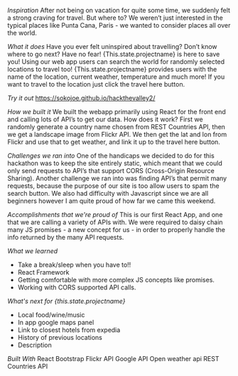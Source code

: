 *Inspiration*
After not being on vacation for quite some time, we suddenly felt a strong craving for travel. But where to? We weren’t just interested in the typical places like Punta Cana, Paris - we wanted to consider places all over the world.

*What it does*
Have you ever felt uninspired about travelling? Don’t know where to go next? Have no fear!
{This.state.projectname} is here to save you! Using our web app users can search the world for randomly selected locations to travel too! {This.state.projectname}  provides users with the name of the location, current weather, temperature and much more! If you want to travel to the location just click the travel here button.

*Try it out*
https://sokojoe.github.io/hackthevalley2/

*How we built it*
We built the webapp primarily using React for the front end and calling lots of API’s to get our data. How does it work? First we randomly generate a country name chosen from REST Countries API, then we get a landscape image from Flickr API. We then get the lat and lon from Flickr and use that to get weather, and link it up to the travel here button.

*Challenges we ran into*
One of the handicaps we decided to do for this hackathon was to keep the site entirely static, which meant that we could only send requests to API’s that support CORS (Cross-Origin Resource Sharing). Another challenge we ran into was finding API’s that permit many requests, because the purpose of our site is too allow users to spam the search button. We also had difficulty with Javascript since we are all beginners however I am quite proud of how far we came this weekend.

*Accomplishments that we're proud of*
This is our first React App, and one that we are calling a variety of APIs with. We were required to daisy chain many  JS promises - a new concept for us - in order to properly handle the info returned by the many API requests.

*What we learned*
- Take a break/sleep when you have to!!
- React Framework
- Getting comfortable with more complex  JS concepts like promises.
- Working with CORS supported API calls.

*What's next for {this.state.projectname}*
- Local food/wine/music
- In app google maps panel
- Link to closest hotels from expedia
- History of previous locations
- Description

*Built With*
React
Bootstrap
Flickr API
Google API
Open weather api
REST Countries API
